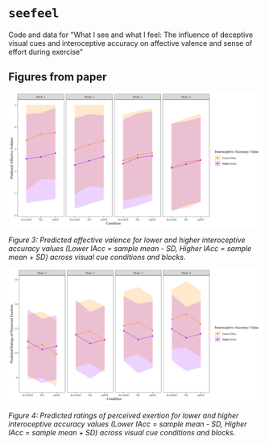 # `seefeel`
Code and data for "What I see and what I feel: The influence of deceptive visual cues and interoceptive accuracy on affective valence and sense of effort during exercise"


## Figures from paper


![](fig/figure-3.png)

*Figure 3: Predicted affective valence for lower and higher interoceptive accuracy values (Lower IAcc = sample mean - SD, Higher IAcc = sample mean + SD) across visual cue conditions and blocks*.


![](fig/figure-4.png)

*Figure 4: Predicted ratings of perceived exertion for lower and higher interoceptive accuracy values (Lower IAcc = sample mean - SD, Higher IAcc = sample mean + SD) across visual cue conditions and blocks*.
